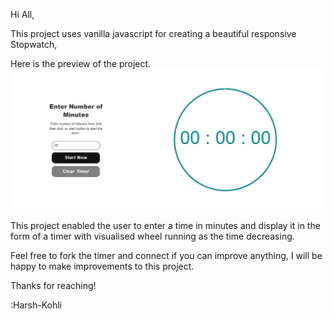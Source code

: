 Hi All,

This project uses vanilla javascript for creating a beautiful responsive Stopwatch,

Here is the preview of the project.
![](stopwatch.jpg)

This project enabled the user to enter a time in minutes and display it in the form of a timer with visualised wheel running as the time decreasing.

Feel free to fork the timer and connect if you can improve anything, I will be happy to make improvements to this project.

Thanks for reaching!

:Harsh-Kohli
